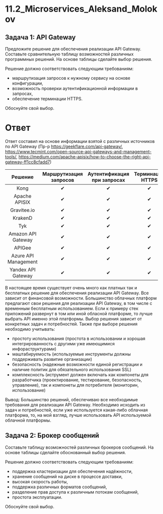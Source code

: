 # 11.2_Microservices_Aleksand_Molokov

## Задача 1: API Gateway 

Предложите решение для обеспечения реализации API Gateway. Составьте сравнительную таблицу возможностей различных программных решений. На основе таблицы сделайте выбор решения.

Решение должно соответствовать следующим требованиям:
- маршрутизация запросов к нужному сервису на основе конфигурации,
- возможность проверки аутентификационной информации в запросах,
- обеспечение терминации HTTPS.

Обоснуйте свой выбор.

# Ответ
Ответ составил на основе информации взятой с различных источников по API Gateway (Пр-р https://geekflare.com/api-gateway/, https://www.tecmint.com/open-source-api-gateways-and-management-tools/, https://medium.com/apache-apisix/how-to-choose-the-right-api-gateway-ff1cc8cfadd7)

| Решение | Маршрутизация запросов | Аутентификация при запросах | Терминация HTTPS | Распространение |
|:---:|:---:|:---:|:---:|:---:|
| Kong | ✔ | ✔ | ✔ | Опенсоурс |
| Apache APISIX | ✔ | ✔ | ✔ | Опенсоурс |
| Gravitee.io | ✔ | ✔ | ✔ | Опенсоурс |
| KrakenD | ✔ | ✔ | ✔ | Опенсоурс  |
| Tyk | ✔ | ✔ | ✔ | Опенсоурс |
| Amazon API Gateway | ✔ | ✔ | ✔ | Платная |
| APIGee | ✔ | ✔ | ✔ | Платная |
| Azure API Management | ✔ | ✔ | ✔ | Платная  |
| Yandex API Gateway | ✔ | ✔ | ✔ | Платная  |

В настоящее время существует очень много как платных так и бесплатных  решение для обеспечения реализации API Gateway. Все зависит от финансовой возможности. Большинство облачных платформ предлагают свои решения для реализации API Gateway, в том числе с временным бесплатным использованием.
Если к примеру стек приложений развернут в том или иной обласной платформе, то лучше выбрать API именно этой платформы.
Выбор решения зависит от конкретных задач и потребностей. 
Также при выборе решения необходимо учитывать:
- простоту использования (простота в использовании и хорошая интегрированность с другими уже имеющимися инфораструктурами)
- маштабируемость (используемые инструменты должны поддерживать развитие организации)
- безопасность (надежные возможности единой регистрации и наличие политик для обязательного использования SSL)
- комплексность (иструмент должен включать как компонеты для разработчика (проектирование, тестирование, безопасность, управление), так и компонеты для потребителя (мониторин, использование)

Вывод: Большинство решений, обеспечиваю все необходимые требования для реализации API Gateway. Необходимо исходить из задач и потребностей, если уже используется какая-либо облачная платформа, то, на мой взгляд, лучше использовать API используемой облачной платформы.


## Задача 2: Брокер сообщений

Составьте таблицу возможностей различных брокеров сообщений. На основе таблицы сделайте обоснованный выбор решения.

Решение должно соответствовать следующим требованиям:
- поддержка кластеризации для обеспечения надёжности,
- хранение сообщений на диске в процессе доставки,
- высокая скорость работы,
- поддержка различных форматов сообщений,
- разделение прав доступа к различным потокам сообщений,
- простота эксплуатации.

Обоснуйте свой выбор.
